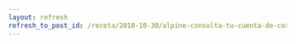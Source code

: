 ```yaml
---
layout: refresh
refresh_to_post_id: /receta/2010-10-30/alpine-consulta-tu-cuenta-de-correo-gmail-desde-la-consola-en-modo-texto
---
```

